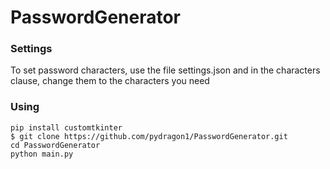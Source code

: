 # PasswordGenerator

### Settings
To set password characters, use the file settings.json and in the characters clause, change them to the characters you need

### Using
```# clone the repo
pip install customtkinter
$ git clone https://github.com/pydragon1/PasswordGenerator.git
cd PasswordGenerator
python main.py

